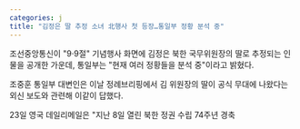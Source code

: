 ```yaml
---
categories: j
title: "김정은 딸 추정 소녀 北행사 첫 등장…통일부 정황 분석 중"
---
```

  조선중앙통신이 "9·9절" 기념행사 화면에 김정은 북한 국무위원장의 딸로 추정되는 인물을 공개한 가운데, 통일부는 "현재 여러 정황들을 분석 중"이라고 밝혔다.
 
조중훈 통일부 대변인은 이날 정례브리핑에서 김 위원장의 딸이 공식 무대에 나왔다는 외신 보도와 관련해 이같이 답했다.
 
23일 영국 데일리메일은 "지난 8일 열린 북한 정권 수립 74주년 경축